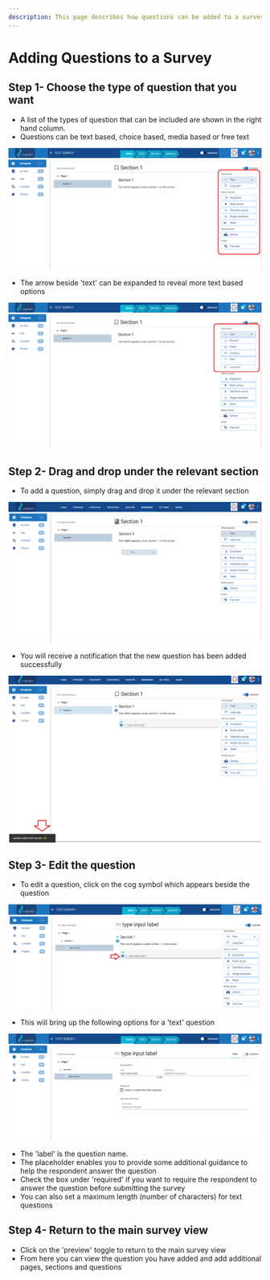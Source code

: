 ```yaml
---
description: This page describes how questions can be added to a survey
---
```


# Adding Questions to a Survey

## Step 1- Choose the type of question that you want

* A list of the types of question that can be included are shown in the right hand column.
* Questions can be text based, choice based, media based or free text

![](<../../../../../.gitbook/assets/image (226).png>)

* The arrow beside 'text' can be expanded to reveal more text based options

![](<../../../../../.gitbook/assets/image (227).png>)

## Step 2- Drag and drop under the relevant section

* To add a question, simply drag and drop it under the relevant section

![](<../../../../../.gitbook/assets/image (228).png>)

* You will receive a notification that the new question has been added successfully

![](<../../../../../.gitbook/assets/image (229).png>)

## Step 3- Edit the question

* To edit a question, click on the cog symbol which appears beside the question

![](<../../../../../.gitbook/assets/image (230).png>)

* This will bring up the following options for a 'text' question

![](<../../../../../.gitbook/assets/image (231).png>)

* The 'label' is the question name.
* The placeholder enables you to provide some additional guidance to help the respondent answer the question
* Check the box under 'required' if you want to require the respondent to answer the question before submitting the survey
* You can also set a maximum length (number of characters) for text questions

## Step 4- Return to the main survey view

* Click on the 'preview' toggle to return to the main survey view
* From here you can view the question you have added and add additional pages, sections and questions
